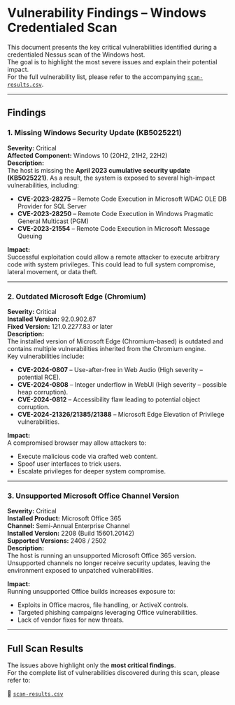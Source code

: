 # Vulnerability Findings – Windows Credentialed Scan

This document presents the key critical vulnerabilities identified during a credentialed Nessus scan of the Windows host.  
The goal is to highlight the most severe issues and explain their potential impact.  
For the full vulnerability list, please refer to the accompanying [`scan-results.csv`](./scan-results.csv).

---

## Findings

### 1. Missing Windows Security Update (KB5025221)

**Severity:** Critical  
**Affected Component:** Windows 10 (20H2, 21H2, 22H2)  
**Description:**  
The host is missing the **April 2023 cumulative security update (KB5025221)**. As a result, the system is exposed to several high-impact vulnerabilities, including:

- **CVE-2023-28275** – Remote Code Execution in Microsoft WDAC OLE DB Provider for SQL Server  
- **CVE-2023-28250** – Remote Code Execution in Windows Pragmatic General Multicast (PGM)  
- **CVE-2023-21554** – Remote Code Execution in Microsoft Message Queuing  

**Impact:**  
Successful exploitation could allow a remote attacker to execute arbitrary code with system privileges. This could lead to full system compromise, lateral movement, or data theft.  

---

### 2. Outdated Microsoft Edge (Chromium)

**Severity:** Critical  
**Installed Version:** 92.0.902.67  
**Fixed Version:** 121.0.2277.83 or later  
**Description:**  
The installed version of Microsoft Edge (Chromium-based) is outdated and contains multiple vulnerabilities inherited from the Chromium engine.  
Key vulnerabilities include:  

- **CVE-2024-0807** – Use-after-free in Web Audio (High severity – potential RCE).  
- **CVE-2024-0808** – Integer underflow in WebUI (High severity – possible heap corruption).  
- **CVE-2024-0812** – Accessibility flaw leading to potential object corruption.  
- **CVE-2024-21326/21385/21388** – Microsoft Edge Elevation of Privilege vulnerabilities.  

**Impact:**  
A compromised browser may allow attackers to:  
- Execute malicious code via crafted web content.  
- Spoof user interfaces to trick users.  
- Escalate privileges for deeper system compromise.  

---

### 3. Unsupported Microsoft Office Channel Version

**Severity:** Critical  
**Installed Product:** Microsoft Office 365  
**Channel:** Semi-Annual Enterprise Channel  
**Installed Version:** 2208 (Build 15601.20142)  
**Supported Versions:** 2408 / 2502  
**Description:**  
The host is running an unsupported Microsoft Office 365 version. Unsupported channels no longer receive security updates, leaving the environment exposed to unpatched vulnerabilities.  

**Impact:**  
Running unsupported Office builds increases exposure to:  
- Exploits in Office macros, file handling, or ActiveX controls.  
- Targeted phishing campaigns leveraging Office vulnerabilities.  
- Lack of vendor fixes for new threats.  

---

## Full Scan Results

The issues above highlight only the **most critical findings**.  
For the complete list of vulnerabilities discovered during this scan, please refer to:  

📄 [`scan-results.csv`](./scan-results.csv)  

